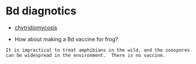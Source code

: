 # Bd diagnotics
* [chytridiomycosis](https://cwhl.vet.cornell.edu/disease/chytridiomycosis)

* How about making a Bd vaccine for frog?

`It is impractical to treat amphibians in the wild, and the zoospores can be widespread in the environment.  There is no vaccine.`
